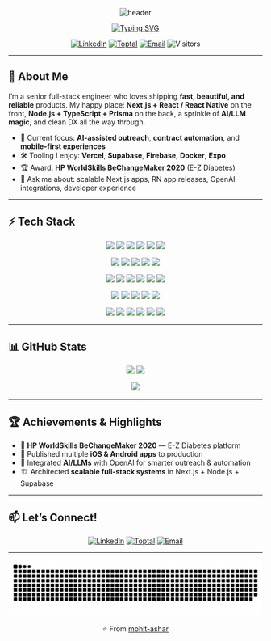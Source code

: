 <!-- Profile README for @mohit-ashar -->

<p align="center">
  <img src="https://capsule-render.vercel.app/api?type=waving&height=200&color=0:0f2027,50:203a43,100:2c5364&text=Mohit%20Ashar&fontColor=ffffff&fontSize=52&animation=twinkling&fontAlignY=35" alt="header"/>
</p>

<p align="center">
  <a href="https://readme-typing-svg.demolab.com?font=Fira+Code&size=22&pause=1000&color=36BCF7&center=true&vCenter=true&width=800&lines=Full-Stack+Engineer+%7C+React+%2B+Next.js+%7C+Node.js+%2B+TypeScript;AI+%26+LLM+Integrations+%7C+React+Native+%7C+Prisma+%7C+Supabase;Building+clean%2C+scalable%2C+delightful+products">
    <img src="https://readme-typing-svg.demolab.com?font=Fira+Code&size=22&pause=1000&color=36BCF7&center=true&vCenter=true&width=800&lines=Full-Stack+Engineer+%7C+React+%2B+Next.js+%7C+Node.js+%2B+TypeScript;AI+%26+LLM+Integrations+%7C+React+Native+%7C+Prisma+%7C+Supabase;Building+clean%2C+scalable%2C+delightful+products" alt="Typing SVG" />
  </a>
</p>

<p align="center">
  <a href="https://www.linkedin.com/in/mohit-ashar/"><img alt="LinkedIn" src="https://img.shields.io/badge/LinkedIn-Mohit%20Ashar-0A66C2?style=for-the-badge&logo=linkedin&logoColor=white"></a>
  <a href="https://www.toptal.com/resume/mohit-ashar"><img alt="Toptal" src="https://img.shields.io/badge/Toptal-Verified-29BEB0?style=for-the-badge&logo=toptal&logoColor=white"></a>
  <a href="mailto:mohitashar1995@gmail.com"><img alt="Email" src="https://img.shields.io/badge/Email-Contact-DB4437?style=for-the-badge&logo=gmail&logoColor=white"></a>
  <img alt="Visitors" src="https://komarev.com/ghpvc/?username=mohit-ashar&style=for-the-badge&color=blueviolet">
</p>

---

## 🌟 About Me

I’m a senior full-stack engineer who loves shipping **fast, beautiful, and reliable** products. My happy place: **Next.js + React / React Native** on the front, **Node.js + TypeScript + Prisma** on the back, a sprinkle of **AI/LLM magic**, and clean DX all the way through.

- 🔭 Current focus: **AI-assisted outreach**, **contract automation**, and **mobile-first experiences**
- 🛠️ Tooling I enjoy: **Vercel**, **Supabase**, **Firebase**, **Docker**, **Expo**
- 🏆 Award: **HP WorldSkills BeChangeMaker 2020** (E-Z Diabetes)
- 💬 Ask me about: scalable Next.js apps, RN app releases, OpenAI integrations, developer experience

---

## ⚡ Tech Stack

<p align="center">
  <!-- Languages -->
  <img src="https://img.shields.io/badge/JavaScript-F7DF1E?logo=javascript&logoColor=000&style=for-the-badge" />
  <img src="https://img.shields.io/badge/TypeScript-3178C6?logo=typescript&logoColor=fff&style=for-the-badge" />
  <img src="https://img.shields.io/badge/Python-3776AB?logo=python&logoColor=fff&style=for-the-badge" />
  <img src="https://img.shields.io/badge/Java-ED8B00?logo=openjdk&logoColor=fff&style=for-the-badge" />
  <img src="https://img.shields.io/badge/C-00599C?logo=c&logoColor=fff&style=for-the-badge" />
  <img src="https://img.shields.io/badge/C++-00599C?logo=cplusplus&logoColor=fff&style=for-the-badge" />
</p>

<p align="center">
  <!-- Frontend -->
  <img src="https://img.shields.io/badge/React-61DAFB?logo=react&logoColor=000&style=for-the-badge" />
  <img src="https://img.shields.io/badge/Next.js-000000?logo=next.js&logoColor=fff&style=for-the-badge" />
  <img src="https://img.shields.io/badge/React_Native-61DAFB?logo=react&logoColor=000&style=for-the-badge" />
  <img src="https://img.shields.io/badge/Tailwind_CSS-38B2AC?logo=tailwind-css&logoColor=fff&style=for-the-badge" />
  <img src="https://img.shields.io/badge/Material_UI-007FFF?logo=mui&logoColor=fff&style=for-the-badge" />
</p>

<p align="center">
  <!-- Backend & APIs -->
  <img src="https://img.shields.io/badge/Node.js-339933?logo=node.js&logoColor=fff&style=for-the-badge" />
  <img src="https://img.shields.io/badge/Express.js-000000?logo=express&logoColor=fff&style=for-the-badge" />
  <img src="https://img.shields.io/badge/Firebase-FFCA28?logo=firebase&logoColor=000&style=for-the-badge" />
  <img src="https://img.shields.io/badge/Supabase-3ECF8E?logo=supabase&logoColor=fff&style=for-the-badge" />
  <img src="https://img.shields.io/badge/Prisma-2D3748?logo=prisma&logoColor=fff&style=for-the-badge" />
  <img src="https://img.shields.io/badge/OpenAI-412991?logo=openai&logoColor=fff&style=for-the-badge" />
</p>

<p align="center">
  <!-- Databases -->
  <img src="https://img.shields.io/badge/MySQL-4479A1?logo=mysql&logoColor=fff&style=for-the-badge" />
  <img src="https://img.shields.io/badge/PostgreSQL-4169E1?logo=postgresql&logoColor=fff&style=for-the-badge" />
  <img src="https://img.shields.io/badge/MongoDB-47A248?logo=mongodb&logoColor=fff&style=for-the-badge" />
  <img src="https://img.shields.io/badge/Firestore-FFCA28?logo=firebase&logoColor=000&style=for-the-badge" />
  <img src="https://img.shields.io/badge/Neo4j-008CC1?logo=neo4j&logoColor=fff&style=for-the-badge" />
</p>

<p align="center">
  <!-- Tools -->
  <img src="https://img.shields.io/badge/Docker-2496ED?logo=docker&logoColor=fff&style=for-the-badge" />
  <img src="https://img.shields.io/badge/Vercel-000000?logo=vercel&logoColor=fff&style=for-the-badge" />
  <img src="https://img.shields.io/badge/AWS-EC2-FF9900?logo=amazon-aws&logoColor=fff&style=for-the-badge" />
  <img src="https://img.shields.io/badge/Expo-000020?logo=expo&logoColor=fff&style=for-the-badge" />
  <img src="https://img.shields.io/badge/Linux-FCC624?logo=linux&logoColor=000&style=for-the-badge" />
  <img src="https://img.shields.io/badge/macOS-000000?logo=apple&logoColor=fff&style=for-the-badge" />
</p>

---

## 📊 GitHub Stats

<p align="center">
  <img src="https://github-readme-stats.vercel.app/api?username=mohit-ashar&show_icons=true&theme=tokyonight&hide_border=true&count_private=true" height="180"/>
  <img src="https://streak-stats.demolab.com?user=mohit-ashar&theme=tokyonight&hide_border=true" height="180"/>
</p>

<p align="center">
  <img src="https://github-readme-stats.vercel.app/api/top-langs/?username=mohit-ashar&layout=compact&theme=tokyonight&hide_border=true" height="180"/>
</p>

---

## 🏆 Achievements & Highlights

- 🏅 **HP WorldSkills BeChangeMaker 2020** — E-Z Diabetes platform  
- 📱 Published multiple **iOS & Android apps** to production  
- 🤖 Integrated **AI/LLMs** with OpenAI for smarter outreach & automation  
- 🏗️ Architected **scalable full-stack systems** in Next.js + Node.js + Supabase  

---

## 📫 Let’s Connect!

<p align="center">
  <a href="https://www.linkedin.com/in/mohit-ashar/"><img alt="LinkedIn" src="https://img.shields.io/badge/LinkedIn-Mohit%20Ashar-0A66C2?style=for-the-badge&logo=linkedin&logoColor=white"></a>
  <a href="https://www.toptal.com/resume/mohit-ashar"><img alt="Toptal" src="https://img.shields.io/badge/Toptal-Verified-29BEB0?style=for-the-badge&logo=toptal&logoColor=white"></a>
  <a href="mailto:mohitashar1995@gmail.com"><img alt="Email" src="https://img.shields.io/badge/Email-Contact-DB4437?style=for-the-badge&logo=gmail&logoColor=white"></a>
</p>

---

<p align="center">
  <img src="https://raw.githubusercontent.com/Platane/snk/output/github-contribution-grid-snake.svg" alt="snake animation" />
</p>

<p align="center">⭐️ From <a href="https://github.com/mohit-ashar">mohit-ashar</a></p>
